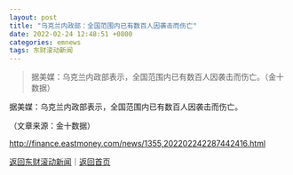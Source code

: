 ```yaml
---
layout: post
title: "乌克兰内政部：全国范围内已有数百人因袭击而伤亡"
date: 2022-02-24 12:48:51 +0800
categories: emnews
tags: 东财滚动新闻
---
```

> 据美媒：乌克兰内政部表示，全国范围内已有数百人因袭击而伤亡。（金十数据）

<p>据美媒：乌克兰内政部表示，全国范围内已有数百人因袭击而伤亡。</p><p class="em_media">（文章来源：金十数据）</p>

<http://finance.eastmoney.com/news/1355,202202242287442416.html>

[返回东财滚动新闻](//finews.withounder.com/emnews/)｜[返回首页](//finews.withounder.com/)